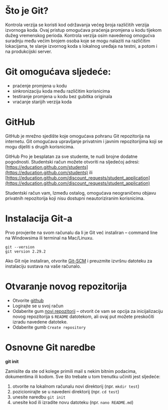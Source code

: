 # Što je Git?

Kontrola verzija se koristi kod održavanja većeg broja različitih verzija izvornoga koda. Ovaj pristup omogućava praćenja promjena u kodu tijekom dužeg vremenskog perioda. Kontrola verzija osim navedenog omogućva suradnju među većim brojem osoba koje se mogu nalaziti na različitim lokacijama, te slanje izvornog koda s lokalnog uređaja na testni, a potom i na produkcijski server. 

# Git omogućava sljedeće: 

- praćenje promjena u kodu
- sinkronizaciju koda među različitim korisnicima
- testiranje promjena u kodu bez gubitka originala
- vraćanje starijih verzija koda

# GitHub

GitHub je mrežno sjedište koje omogućava pohranu Git repozitorija na internetu. Git omogućava upravljanje privatnim i javnim repozitorijima koji se mogu dijeliti s drugih korisnicima. 

GitHub Pro je besplatan za sve studente, te nudi brojne dodatne pogodnosti. Studentski račun možete otvoriti na sljedećoj adresi: 
[https://education.github.com/students](https://education.github.com/students)
ili 
[https://education.github.com/discount_requests/student_application](https://education.github.com/discount_requests/student_application)

Studentski račun vam, Između ostalog, omogućava neograničenu objavu privatnih repozitorija koji nisu dostupni neautoriziranim korisnicima. 

# Instalacija Git-a

Prvo provjerite na svom računalu da li je Git već instaliran – command line na Windowsima ili terminal na Mac/Linuxu.

```
git --version
git version 2.29.2
```
Ako Git nije instaliran, otvorite [Git-SCM](https://git-scm.com/downloads/) i preuzmite izvršnu datoteku za instalaciju sustava na vaše računalo.

# Otvaranje novog repozitorija
- Otvorite [github](https://github.com/)
- Logirajte se u svoj račun
- Odaberite gum [novi repozitorij](https://github.com/new) – otvorit će vam se opcija za inicijalizaciju novog repozitorija s `README` datotekom, ali ovaj put možete preskočiti izradu navedene datoteke. 
- Odaberite gumb `Create repository`

# Osnovne Git naredbe

**git init**

Zamislite da ste od kolege primili mail s nekim bitnim podacima, dokumentima ili kodom. Sve što trebate u tom trenutku učiniti jest sljedeće: 
1. otvorite na lokalnom računalu novi direktorij (npr. `mkdir test`)
2. pozicionirajte se u navedeni direktorij (npr. `cd test`)
3. unesite naredbu `git init`
4. unesite kod ili izradite novu datoteku (npr. `nano README.md`)

